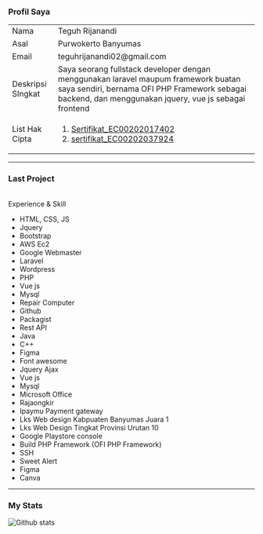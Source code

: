 ### Profil Saya
<table style="width: 100%">
<tr>
  <td>Nama </td>
  <td>Teguh Rijanandi </td>
 </tr>
  
  <tr>
  <td>Asal </td>
  <td>Purwokerto Banyumas </td>
 </tr>
 
  <tr>
  <td>Email </td>
  <td>teguhrijanandi02@gmail.com </td>
 </tr>
 
 
  <tr>
  <td>Deskripsi SIngkat </td>
  <td>Saya seorang fullstack developer dengan menggunakan laravel maupum framework buatan saya sendiri, bernama OFI PHP Framework sebagai backend, dan menggunakan jquery, vue js sebagai frontend</td>
 </tr>
 
 
  <tr>
  <td>List Hak Cipta </td>
  <td>
    <ol>
      <li> <a href="https://drive.google.com/file/d/16akhOx4oLT0aNsRM-tx9lr5ecLmw8DVU/view?usp=sharing">Sertifikat_EC00202017402</a> </li>
      <li> <a href="https://drive.google.com/file/d/1WM56dQwPXdUa5Yvsc_jsovcBvvh_IjN7/view?usp=sharing">sertifikat_EC00202037924</a> </li>
     </ol>
  </td>
 </tr>
<table>
  
<hr>

### Last Project
<table style="width: 100%>
  <tr>     
    <td>
      Nomor
    </td>
    <td>
      Judul
    </td>     
    <td>
      Deskripsi
    </td>
  </tr>
              
  <tr>
    <td>
      1
    </td>
  <td>
    ITTP.Link
  </td>
  
  <td>
    ITTP.Link merupakan shortener link official milik Institut Teknologi Telkom Purwokerto, ITTP.link dibangun menggunakan framework laravel versi 8. ITTp.link
    bisa diakses melalui http://ittp.link
  </td>
  </tr>
</table>
              
<hr>

### Experience & Skill
<ul>
<li>HTML, CSS, JS</li>
<li>Jquery</li>
<li>Bootstrap</li>
<li>AWS Ec2</li>
<li>Google Webmaster</li>
<li>Laravel</li>
<li>Wordpress</li>
<li>PHP</li>
<li>Vue js</li>
<li>Mysql</li>
<li>Repair Computer</li>
<li>Github</li>
<li>Packagist</li>
<li>Rest API</li>
<li>Java </li>
<li>C++</li>
<li>Figma</li>
<li>Font awesome</li>
<li>Jquery Ajax</li>
<li>Vue js</li>
<li>Mysql</li>
<li>Microsoft Office</li>
<li>Rajaongkir</li>
<li>Ipaymu Payment gateway</li>
<li>Lks Web design Kabpuaten Banyumas Juara 1</li>
<li>Lks Web Design Tingkat Provinsi Urutan 10</li>
<li>Google Playstore console</li>
<li>Build PHP Framework (OFI PHP Framework)</li>
<li>SSH</li>
<li>Sweet Alert</li>
<li>Figma</li>
<li>Canva</li>
</ul>

<hr>

### My Stats
![Github stats](https://github-readme-stats.vercel.app/api?username=teguh02)
